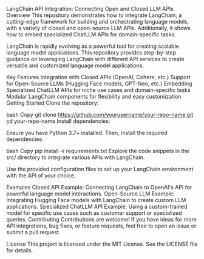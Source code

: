 LangChain API Integration: Connecting Open and Closed LLM APIs
Overview
This repository demonstrates how to integrate LangChain, a cutting-edge framework for building and orchestrating language models, with a variety of closed and open-source LLM APIs. Additionally, it shows how to embed specialized ChatLLM APIs for domain-specific tasks.

LangChain is rapidly evolving as a powerful tool for creating scalable language model applications. This repository provides step-by-step guidance on leveraging LangChain with different API services to create versatile and customized language model applications.

Key Features
Integration with Closed APIs (OpenAI, Cohere, etc.)
Support for Open-Source LLMs (Hugging Face models, GPT-Neo, etc.)
Embedding Specialized ChatLLM APIs for niche use cases and domain-specific tasks
Modular LangChain components for flexibility and easy customization
Getting Started
Clone the repository:

bash
Copy
git clone https://github.com/yourusername/your-repo-name.git
cd your-repo-name
Install dependencies:

Ensure you have Python 3.7+ installed. Then, install the required dependencies:

bash
Copy
pip install -r requirements.txt
Explore the code snippets in the src/ directory to integrate various APIs with LangChain.

Use the provided configuration files to set up your LangChain environment with the API of your choice.

Examples
Closed API Example: Connecting LangChain to OpenAI's API for powerful language model interactions.
Open-Source LLM Example: Integrating Hugging Face models with LangChain to create custom LLM applications.
Specialized ChatLLM API Example: Using a custom-trained model for specific use cases such as customer support or specialized queries.
Contributing
Contributions are welcome! If you have ideas for more API integrations, bug fixes, or feature requests, feel free to open an issue or submit a pull request.

License
This project is licensed under the MIT License. See the LICENSE file for details.
